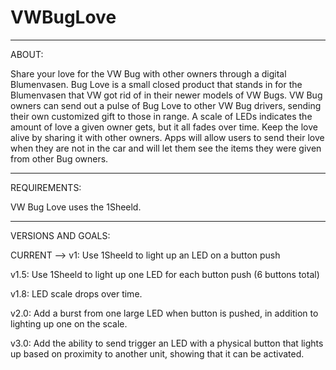 VWBugLove
=========

------
ABOUT:

Share your love for the VW Bug with other owners through a digital Blumenvasen. Bug Love is a small closed product that stands in for the Blumenvasen that VW got rid of in their newer models of VW Bugs. VW Bug owners can send out a pulse of Bug Love to other VW Bug drivers, sending their own customized gift to those in range. A scale of LEDs indicates the amount of love a given owner gets, but it all fades over time. Keep the love alive by sharing it with other owners. Apps will allow users to send their love when they are not in the car and will let them see the items they were given from other Bug owners.

-------------
REQUIREMENTS:

VW Bug Love uses the 1Sheeld.


-------------------
VERSIONS AND GOALS:

CURRENT --> v1: Use 1Sheeld to light up an LED on a button push

v1.5: Use 1Sheeld to light up one LED for each button push (6 buttons total)

v1.8: LED scale drops over time.

v2.0: Add a burst from one large LED when button is pushed, in addition to lighting up one on the scale.

v3.0: Add the ability to send trigger an LED with a physical button that lights up based on proximity to another unit, showing that it can be activated.
